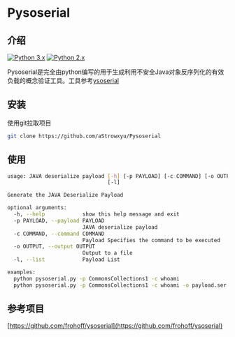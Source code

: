 # Pysoserial

## 介绍

[![Python 3.x](https://img.shields.io/badge/python-3.x-yellow.svg)](https://www.python.org/) [![Python 2.x](https://img.shields.io/badge/python-2.x-green.svg)](https://www.python.org/)

Pysoserial是完全由python编写的用于生成利用不安全Java对象反序列化的有效负载的概念验证工具。工具参考[ysoserial](https://github.com/frohoff/ysoserial)

## 安装

使用git拉取项目

```bash
git clone https://github.com/aStrowxyu/Pysoserial
```

## 使用

```bash
usage: JAVA deserialize payload [-h] [-p PAYLOAD] [-c COMMAND] [-o OUTPUT]
                                [-l]

Generate the JAVA Deserialize Payload

optional arguments:
  -h, --help            show this help message and exit
  -p PAYLOAD, --payload PAYLOAD
                        JAVA deserialize payload
  -c COMMAND, --command COMMAND
                        Payload Specifies the command to be executed
  -o OUTPUT, --output OUTPUT
                        Output to a file
  -l, --list            Payload List

examples:
  python pysoserial.py -p CommonsCollections1 -c whoami
  python pysoserial.py -p CommonsCollections1 -c whoami -o payload.ser
```

## 参考项目

[https://github.com/frohoff/ysoserial](https://github.com/frohoff/ysoserial)
